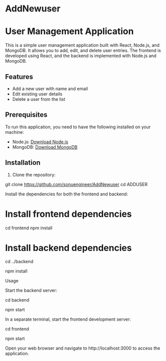 # AddNewuser
# User Management Application

This is a simple user management application built with React, Node.js, and MongoDB. It allows you to add, edit, and delete user entries. The frontend is developed using React, and the backend is implemented with Node.js and MongoDB.

## Features

- Add a new user with name and email
- Edit existing user details
- Delete a user from the list

## Prerequisites

To run this application, you need to have the following installed on your machine:

- Node.js: [Download Node.js](https://nodejs.org)
- MongoDB: [Download MongoDB](https://www.mongodb.com/try/download/community)

## Installation

1. Clone the repository:

git clone <https://github.com/sonuengineer/AddNewuser>
cd ADDUSER

Install the dependencies for both the frontend and backend:
# Install frontend dependencies
cd frontend
npm install

# Install backend dependencies
cd ../backend

npm install

Usage

Start the backend server:

cd backend

npm start

In a separate terminal, start the frontend development server:

cd frontend

npm start


Open your web browser and navigate to http://localhost:3000 to access the application.
